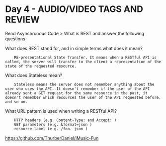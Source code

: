# Day 4 - AUDIO/VIDEO TAGS AND REVIEW
Read Asynchronous Code > What is REST and answer the following questions


        

What does REST stand for, and in simple terms what does it mean?

        RE-presentational State Transfer. It means when a RESTful API is called, the server will transfer to the client a representation of the state of the requested resource.

What does Stateless mean?

        Stateless means the server does not remember anything about the user who uses the API. It doesn't remember if the user of the API already sent a GET request for the same resource in the past, it doesn't remember which resources the user of the API requested before, and so on.

What URL pattern is used when writing a RESTful API?

        HTTP headers (e.g. Content-Type: and Accept: )
        GET parameters (e.g. &format=json )
        resource label (e.g. /foo. json )


https://github.com/ThurberDaniel/iMusic-Fun